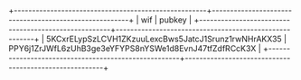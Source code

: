 +-----------------------------------------------------+-------------------------------------------------------+
|                         wif                         |                         pubkey                        |
+-----------------------------------------------------+-------------------------------------------------------+
| 5KCxrELypSzLCVH1ZKzuuLexcBws5JatcJ1Srunz1rwNHrAKX35 | PPY6j1ZrJWfL6zUhB3ge3eYFYPS8nYSWe1d8EvnJ47tfZdfRCcK3X |
+-----------------------------------------------------+-------------------------------------------------------+

